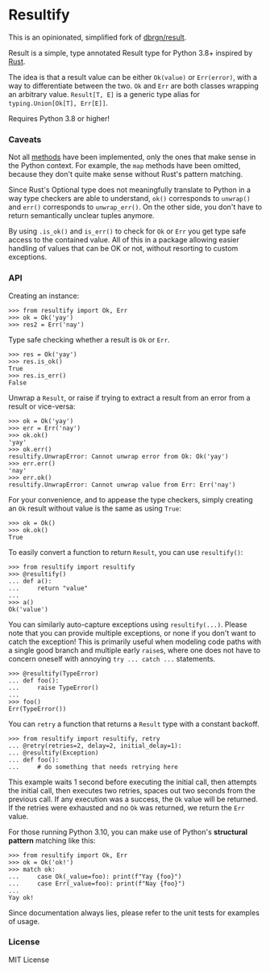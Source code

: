 # Resultify

This is an opinionated, simplified fork of [dbrgn/result](https://github.com/dbrgn/result).

Result is a simple, type annotated Result type for Python 3.8+ inspired by [Rust](https://doc.rust-lang.org/std/result/).

The idea is that a result value can be either `Ok(value)` or `Err(error)`, with a way to differentiate between the two. `Ok` and `Err` are both classes wrapping an arbitrary value. `Result[T, E]` is a generic type alias for `typing.Union[Ok[T], Err[E]]`.

Requires Python 3.8 or higher!


### Caveats

Not all [methods](https://doc.rust-lang.org/std/result/enum.Result.html) have been implemented, only the ones that make sense in the Python context. For example, the `map` methods have been omitted, because they don't quite make sense without Rust's pattern matching.

Since Rust's Optional type does not meaningfully translate to Python in a way type checkers are able to understand, `ok()` corresponds to `unwrap()` and `err()` corresponds to `unwrap_err()`. On the other side, you don't have to return semantically unclear tuples anymore.

By using `.is_ok()` and `is_err()` to check for `Ok` or `Err` you get type safe access to the contained value. All of this in a package allowing easier handling of values that can be OK or not, without resorting to custom exceptions.


### API

Creating an instance:

```
>>> from resultify import Ok, Err
>>> ok = Ok('yay')
>>> res2 = Err('nay')
```

Type safe checking whether a result is `Ok` or `Err`.

```
>>> res = Ok('yay')
>>> res.is_ok()
True
>>> res.is_err()
False
```

Unwrap a `Result`, or raise if trying to extract a result from an error from a result or vice-versa:

```
>>> ok = Ok('yay')
>>> err = Err('nay')
>>> ok.ok()
'yay'
>>> ok.err()
resultify.UnwrapError: Cannot unwrap error from Ok: Ok('yay')
>>> err.err()
'nay'
>>> err.ok()
resultify.UnwrapError: Cannot unwrap value from Err: Err('nay')
```

For your convenience, and to appease the type checkers, simply creating an `Ok` result without value is the same as using `True`:

```
>>> ok = Ok()
>>> ok.ok()
True
```

To easily convert a function to return `Result`, you can use `resultify()`:

```
>>> from resultify import resultify
>>> @resultify()
... def a():
...     return "value"
...
>>> a()
Ok('value')
```

You can similarly auto-capture exceptions using `resultify(...)`. Please note that you can provide multiple exceptions, or none if you don't want to catch the exception! This is primarily useful when modeling code paths with a single good branch and multiple early `raise`s, where one does not have to concern oneself with annoying `try ... catch ...` statements.

```
>>> @resultify(TypeError)
... def foo():
...     raise TypeError()
...
>>> foo()
Err(TypeError())
```


You can `retry` a function that returns a `Result` type with a constant backoff.

```
>>> from resultify import resultify, retry
... @retry(retries=2, delay=2, initial_delay=1):
... @resultify(Exception)
... def foo():
...     # do something that needs retrying here
```

This example waits 1 second before executing the initial call, then attempts the initial call, then executes two retries, spaces out two seconds from the previous call. If any execution was a success, the `Ok` value will be returned. If the retries were exhausted and no `Ok` was returned, we return the `Err` value.

For those running Python 3.10, you can make use of Python's **structural pattern** matching like this:

```
>>> from resultify import Ok, Err
>>> ok = Ok('ok!')
>>> match ok:
...     case Ok(_value=foo): print(f"Yay {foo}")
...     case Err(_value=foo): print(f"Nay {foo}")
...
Yay ok!
```


Since documentation always lies, please refer to the unit tests for examples of usage.


### License

MIT License


